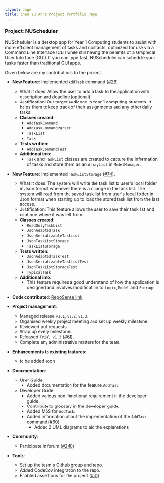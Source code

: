 ```yaml
---
layout: page
title: Chen Yu An's Project Portfolio Page
---
```

### Project: NUScheduler
NUScheduler is a desktop app for Year 1 Computing students to assist with more efficient management of tasks and contacts,
optimized for use via a Command Line Interface (CLI) while still having the benefits of a Graphical User Interface (GUI).
If you can type fast, NUScheduler can schedule your tasks faster than traditional GUI apps.

Given below are my contributions to the project.

* **New Feature**: Implemented `AddTask` command ([#26](https://github.com/AY2122S2-CS2103-F11-4/tp/pull/26)).
    * What it does: Allow the user to add a task to the application with description and deadline (optional)
    * Justification: Our target audience is year 1 computing students. It helps them to keep track of their assignments
and any other daily tasks.
    * **Classes created**:
      * `AddTaskCommand`
      * `AddTaskCommandParser`
      * `TaskList`
      * `Task`
    * **Tests written**:
      * `AddTaskCommandTest`
    * **Additional info**:
      * `Task` and `TaskList` classes are created to capture the information of tasks and store them as an `ArrayList` in
      `ModelManager`.

* **New Feature**: Implemented `TaskListStorage` ([#74](https://github.com/AY2122S2-CS2103-F11-4/tp/pull/74)).
    * What it does: The system will write the task list to user's local folder in Json format whenever there is a change 
in the task list. The system will read from the saved task list from user's local folder in Json format when starting up
to load the stored task list from the last access.
    * Justification: This feature allows the user to save their task list and continue where it was left from.
    * **Classes created**:
        * `ReadOnlyTaskList`
        * `JsonAdaptedTask`
        * `JsonSerializableTaskList`
        * `JsonTaskListStorage`
        * `TaskListStorage`
    * **Tests written**:
        * `JsonAdaptedTaskTest`
        * `JsonSerializableTaskListTest`
        * `JsonTaskListStorageTest`
        * `TypicalTask`
    * **Additional info**:
        * This feature requires a good understand of how the application is designed and involves modification to 
`Logic`, `Model` and `Storage`

* **Code contributed**: [RepoSense link](https://nus-cs2103-ay2122s2.github.io/tp-dashboard/?search=putaojuice&sort=groupTitle&sortWithin=title&timeframe=commit&mergegroup=&groupSelect=groupByRepos&breakdown=true&checkedFileTypes=docs~functional-code~test-code~other&since=2022-02-18&tabOpen=true&tabType=authorship&tabAuthor=putaojuice&tabRepo=AY2122S2-CS2103-F11-4%2Ftp%5Bmaster%5D&authorshipIsMergeGroup=false&authorshipFileTypes=docs~functional-code~test-code~other&authorshipIsBinaryFileTypeChecked=false)

* **Project management**:
    * Managed release `v1.1`, `v1.2`, `v1.3`.
    * Organised weekly project meeting and set up weekly milestone.
    * Reviewed pull requests.
    * Wrap up every milestone.
    * Released `Trial v1.3` ([#61](https://github.com/AY2122S2-CS2103-F11-4/tp/pull/61)).
    * Complete any administrative matters for the team.

* **Enhancements to existing features**:
    * to be added soon

* **Documentation**:
    * User Guide:
        * Added documentation for the feature `AddTask`.
    * Developer Guide:
        * Added various non-functional requirement in the developer guide.
        * Contribute to glossary in the developer guide.
        * Added MSS for `AddTask`.
        * Added information about the implementation of the `AddTask` command ([#60](https://github.com/AY2122S2-CS2103-F11-4/tp/pull/60))
          * Added 2 UML diagrams to aid the explanations

* **Community**:
    * Participate in forum ([#240](https://github.com/nus-cs2103-AY2122S2/forum/issues/240))

* **Tools**:
    * Set up the team's Github group and repo.
    * Added CodeCov integration to the repo.
    * Enabled assertions for the project ([#61](https://github.com/AY2122S2-CS2103-F11-4/tp/pull/61)).
